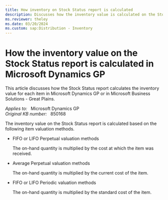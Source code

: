 ```yaml
---
title: How inventory on Stock Status report is calculated
description: Discusses how the inventory value is calculated on the Stock Status report in Microsoft Dynamics GP.
ms.reviewer: theley
ms.date: 03/20/2024
ms.custom: sap:Distribution - Inventory
---
```

# How the inventory value on the Stock Status report is calculated in Microsoft Dynamics GP

This article discusses how the Stock Status report calculates the inventory value for each item in Microsoft Dynamics GP or in Microsoft Business Solutions - Great Plains.

_Applies to:_ &nbsp; Microsoft Dynamics GP  
_Original KB number:_ &nbsp; 850168

The inventory value on the Stock Status report is calculated based on the following item valuation methods.

- FIFO or LIFO Perpetual valuation methods

  The on-hand quantity is multiplied by the cost at which the item was received.

- Average Perpetual valuation methods

  The on-hand quantity is multiplied by the current cost of the item.

- FIFO or LIFO Periodic valuation methods

  The on-hand quantity is multiplied by the standard cost of the item.
